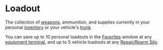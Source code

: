 # Loadout

The collection of [weapons](../weapons/index.md), ammunition, and
supplies currently in your personal [inventory](Inventory.md) or your vehicle's
[trunk](Trunk.md).

You can save up to 10 personal loadouts in the [Favorites](Favorites.md)
window at any [equipment terminal](../items/Equipment_Terminal.md), and up to 5
vehicle loadouts at any [Repair/Rearm Silo](../items/Repair_Rearm_Silo.md).
